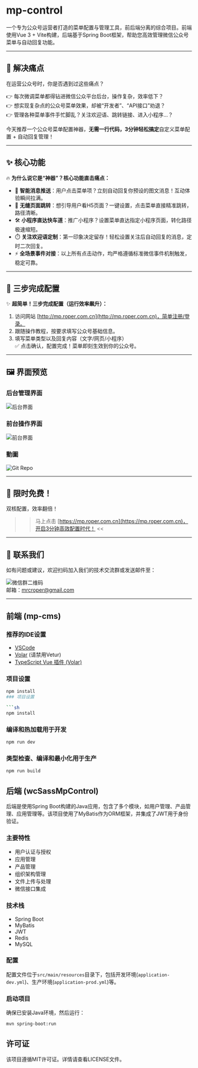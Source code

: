 # mp-control

一个专为公众号运营者打造的菜单配置与管理工具，前后端分离的综合项目。前端使用Vue 3 + Vite构建，后端基于Spring Boot框架，帮助您高效管理微信公众号菜单与自动回复功能。

---

## 🎯 解决痛点

在运营公众号时，你是否遇到过这些痛点？

👉 每次微调菜单都得钻进微信公众平台后台，操作复杂，效率低下？  
👉 想实现复杂点的公众号菜单效果，却被“开发者”、“API接口”劝退？  
👉 管理各种菜单事件手忙脚乱？关注欢迎语、跳转链接、进入小程序…？

今天推荐一个公众号菜单配置神器，**无需一行代码，3分钟轻松搞定**自定义菜单配置 + 自动回复管理！

---

## ✨ 核心功能

🔥 **为什么说它是“神器”？核心功能直击痛点：**

- 📩 **智能消息推送**：用户点击菜单项？立刻自动回复你预设的图文消息！互动体验瞬间拉满。
- 🔗 **无缝页面跳转**：想引导用户看H5页面？一键设置，点击菜单直接精准跳转，路径清晰。
- 🛠️ **小程序直达快车道**：推广小程序？设置菜单直达指定小程序页面，转化路径极速缩短。
- ⏱️ **关注欢迎语定制**：第一印象决定留存！轻松设置关注后自动回复的消息，定时二次回复。
- ⚡ **全场景事件对接**：以上所有点击动作，均严格遵循标准微信事件机制触发，稳定可靠。

---

## 🚀 三步完成配置

✨ **超简单！三步完成配置（运行效率飙升）：**

1. 访问网站 [http://mp.roper.com.cn](http://mp.roper.com.cn)，简单注册/登录。
2. 跟随操作教程，按要求填写公众号基础信息。
3. 填写菜单类型以及回复内容（文字/网页/小程序）  
   ✅ 点击确认，配置完成！菜单即刻生效到你的公众号。

---

## 🖼 界面预览

### 后台管理界面
![后台界面](https://pic.pxerp.cc/20250209/wechat_2025-09-06_115130_726.png)

### 前台操作界面
![前台界面](https://pic.pxerp.cc/20250209/%E5%BE%AE%E4%BF%A1%E5%9B%BE%E7%89%87_20250904120419_722_20.jpg)

### 動圖
![Git Repo](https://pic.pxerp.cc/20250209/1d4f7048dcaaa99e531c2db57cab5046%2000_00_00-00_00_30.gif)

---

## 🎉 限时免费！

双核配置，效率翻倍！  
>> 马上点击 [https://mp.roper.com.cn](https://mp.roper.com.cn)，开启3分钟高效配置时代！ <<

---

## 👥 联系我们

如有问题或建议，欢迎扫码加入我们的技术交流群或发送邮件至：

![微信群二维码](https://pic.pxerp.cc/20250209/%E5%BE%AE%E4%BF%A1%E5%9B%BE%E7%89%87_20250906120515_46_38.jpg)  
邮箱：[mrcroper@gmail.com](mailto:mrcroper@gmail.com)

---

## 前端 (mp-cms)

### 推荐的IDE设置

- [VSCode](https://code.visualstudio.com/) 
- [Volar](https://marketplace.visualstudio.com/items?itemName=Vue.volar) (请禁用Vetur)
- [TypeScript Vue 插件 (Volar)](https://marketplace.visualstudio.com/items?itemName=Vue.vscode-typescript-vue-plugin)

### 项目设置

```sh
npm install
### 项目设置

```sh
npm install
```

### 编译和热加载用于开发

```sh
npm run dev
```

### 类型检查、编译和最小化用于生产

```sh
npm run build
```

## 后端 (wcSassMpControl)

后端是使用Spring Boot构建的Java应用，包含了多个模块，如用户管理、产品管理、应用管理等。该项目使用了MyBatis作为ORM框架，并集成了JWT用于身份验证。

### 主要特性

- 用户认证与授权
- 应用管理
- 产品管理
- 组织架构管理
- 文件上传与处理
- 微信接口集成

### 技术栈

- Spring Boot
- MyBatis
- JWT
- Redis
- MySQL

### 配置

配置文件位于`src/main/resources`目录下，包括开发环境(`application-dev.yml`)、生产环境(`application-prod.yml`)等。

### 启动项目

确保已安装Java环境，然后运行：

```sh
mvn spring-boot:run
```

## 许可证

该项目遵循MIT许可证。详情请查看LICENSE文件。